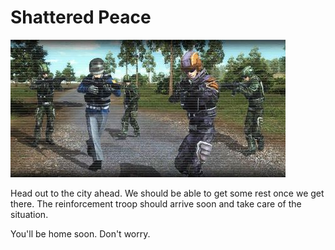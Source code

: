 # Shattered Peace

![Shattered Peace](../images/missions_thumbnails/M005.jpg)

Head out to the city ahead.
We should be able to get some rest once we get there.
The reinforcement troop should arrive soon and take care of the situation.

You'll be home soon. Don't worry.
